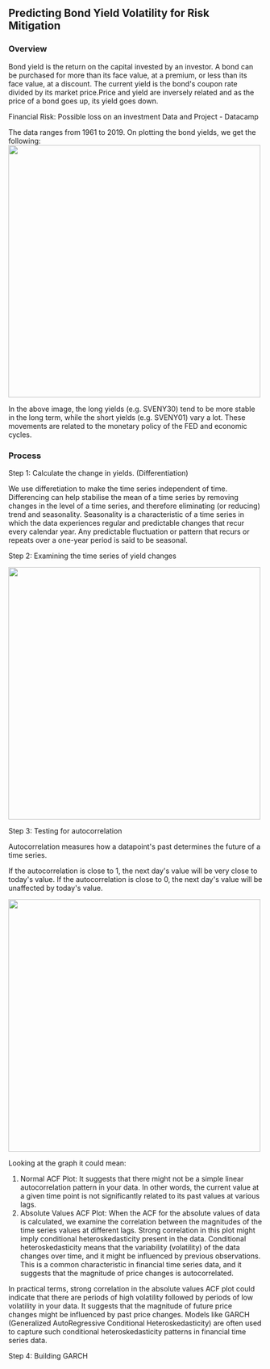 ## Predicting Bond Yield Volatility for Risk Mitigation

### Overview

Bond yield is the return on the capital invested by an investor. A bond can be purchased for more than its face value, at a premium, or less than its face value, at a discount. The current yield is the bond's coupon rate divided by its market price.Price and yield are inversely related and as the price of a bond goes up, its yield goes down.

Financial Risk: Possible loss on an investment
Data and Project - Datacamp

The data ranges from 1961 to 2019. On plotting the bond yields, we get the following:
<img src="https://github.com/TejaswiniPemmaraju/BondYieldVolatility/assets/129342521/78271872-59b2-4579-b5cd-30f26561b0da" width="500" height="500">

In the above image, the long yields (e.g. SVENY30) tend to be more stable in the long term, while the short yields (e.g. SVENY01) vary a lot. These movements are related to the monetary policy of the FED and economic cycles.

### Process
Step 1: Calculate the change in yields. (Differentiation)

We use differetiation to make the time series independent of time. Differencing can help stabilise the mean of a time series by removing changes in the level of a time series, and therefore eliminating (or reducing) trend and seasonality. Seasonality is a characteristic of a time series in which the data experiences regular and predictable changes that recur every calendar year. Any predictable fluctuation or pattern that recurs or repeats over a one-year period is said to be seasonal.

Step 2: Examining the time series of yield changes

<img src="https://github.com/TejaswiniPemmaraju/BondYieldVolatility/assets/129342521/4637c8c7-ad30-4aea-bd82-b3a383203223" width="500" height="500">

Step 3: Testing for autocorrelation

Autocorrelation measures how a datapoint's past determines the future of a time series.

If the autocorrelation is close to 1, the next day's value will be very close to today's value.
If the autocorrelation is close to 0, the next day's value will be unaffected by today's value.

<img src="https://github.com/TejaswiniPemmaraju/BondYieldVolatility/assets/129342521/8a8ffefe-fdf5-4cc4-b7ca-7e14f93eb738" width="500" height="500">

Looking at the graph it could mean:
1. Normal ACF Plot: It suggests that there might not be a simple linear autocorrelation pattern in your data. In other words, the current value at a given time point is not significantly related to its past values at various lags.
2. Absolute Values ACF Plot: When the ACF for the absolute values of data is calculated, we examine the correlation between the magnitudes of the time series values at different lags. Strong correlation in this plot might imply conditional heteroskedasticity present in the data. Conditional heteroskedasticity means that the variability (volatility) of the data changes over time, and it might be influenced by previous observations. This is a common characteristic in financial time series data, and it suggests that the magnitude of price changes is autocorrelated.

In practical terms, strong correlation in the absolute values ACF plot could indicate that there are periods of high volatility followed by periods of low volatility in your data. It suggests that the magnitude of future price changes might be influenced by past price changes. Models like GARCH (Generalized AutoRegressive Conditional Heteroskedasticity) are often used to capture such conditional heteroskedasticity patterns in financial time series data.

Step 4: Building GARCH
